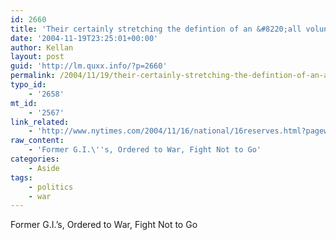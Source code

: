 ```yaml
---
id: 2660
title: 'Their certainly stretching the defintion of an &#8220;all volunteer army&#8221;.'
date: '2004-11-19T23:25:01+00:00'
author: Kellan
layout: post
guid: 'http://lm.quxx.info/?p=2660'
permalink: /2004/11/19/their-certainly-stretching-the-defintion-of-an-all-volunteer-army/
typo_id:
    - '2658'
mt_id:
    - '2567'
link_related:
    - 'http://www.nytimes.com/2004/11/16/national/16reserves.html?pagewanted=1&ex=1258347600'
raw_content:
    - 'Former G.I.\''s, Ordered to War, Fight Not to Go'
categories:
    - Aside
tags:
    - politics
    - war
---
```


Former G.I.’s, Ordered to War, Fight Not to Go